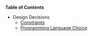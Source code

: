 **Table of Contents**
* Design Decisions
  * [Constraints](./Constraints.md)
  * [Programming Language Choice](./ProgrammingLanguageChoice.md)
